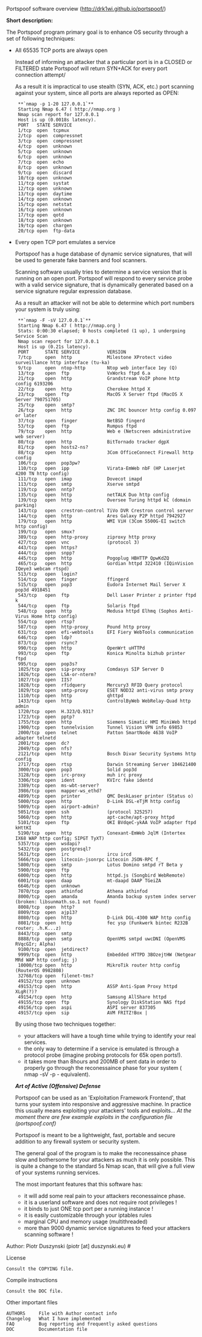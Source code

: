 Portspoof software overview (http://drk1wi.github.io/portspoof/)

**Short description:**

The Portspoof program primary goal is to enhance OS security through a set of following techniques:

 - All 65535 TCP ports are always open

	Instead of informing an attacker that a particular port is in a CLOSED or FILTERED state Portspoof will return SYN+ACK for every port connection attempt/
	
 	As a result it is impractical to use stealth (SYN, ACK, etc.) port scanning against your system, since all ports are always reported as OPEN:

		**`nmap -p 1-20 127.0.0.1`**
        Starting Nmap 6.47 ( http://nmap.org )
        Nmap scan report for 127.0.0.1
        Host is up (0.0018s latency).
        PORT   STATE SERVICE
        1/tcp  open  tcpmux
        2/tcp  open  compressnet
        3/tcp  open  compressnet
        4/tcp  open  unknown
        5/tcp  open  unknown
        6/tcp  open  unknown
        7/tcp  open  echo
        8/tcp  open  unknown
        9/tcp  open  discard
        10/tcp open  unknown
        11/tcp open  systat
        12/tcp open  unknown
        13/tcp open  daytime
        14/tcp open  unknown
        15/tcp open  netstat
        16/tcp open  unknown
        17/tcp open  qotd
        18/tcp open  unknown
        19/tcp open  chargen
        20/tcp open  ftp-data


 - Every open TCP port emulates a service

	Portspoof has a huge database of dynamic service signatures, that will be used to generate fake banners and fool scanners.

	Scanning software usually tries to determine a service version that is running on an open port. Portspoof will respond to every service probe with a valid service signature, that is dynamically generated based on a service signature regular expression database.
	
	As a result an attacker will not be able to determine which port numbers your system is truly using: 	

	 	**`nmap -F -sV 127.0.0.1`**
        Starting Nmap 6.47 ( http://nmap.org )
        Stats: 0:00:30 elapsed; 0 hosts completed (1 up), 1 undergoing Service Scan
        Nmap scan report for 127.0.0.1
        Host is up (0.21s latency).
        PORT      STATE SERVICE          VERSION
        7/tcp     open  http             Milestone XProtect video surveillance http interface (tu-ka)
        9/tcp     open  ntop-http        Ntop web interface 1ey (Q)
        13/tcp    open  ftp              VxWorks ftpd 6.a
        21/tcp    open  http             Grandstream VoIP phone http config 6193206
        22/tcp    open  http             Cherokee httpd X
        23/tcp    open  ftp              MacOS X Server ftpd (MacOS X Server 790751705)
        25/tcp    open  smtp?
        26/tcp    open  http             ZNC IRC bouncer http config 0.097 or later
        37/tcp    open  finger           NetBSD fingerd
        53/tcp    open  ftp              Rumpus ftpd
        79/tcp    open  http             Web e (Netscreen administrative web server)
        80/tcp    open  http             BitTornado tracker dgpX
        81/tcp    open  hosts2-ns?
        88/tcp    open  http             3Com OfficeConnect Firewall http config
        106/tcp   open  pop3pw?
        110/tcp   open  ipp              Virata-EmWeb nbF (HP Laserjet 4200 TN http config)
        111/tcp   open  imap             Dovecot imapd
        113/tcp   open  smtp             Xserve smtpd
        119/tcp   open  nntp?
        135/tcp   open  http             netTALK Duo http config
        139/tcp   open  http             Oversee Turing httpd kC (domain parking)
        143/tcp   open  crestron-control TiVo DVR Crestron control server
        144/tcp   open  http             Ares Galaxy P2P httpd 7942927
        179/tcp   open  http             WMI ViH (3Com 5500G-EI switch http config)
        199/tcp   open  smux?
        389/tcp   open  http-proxy       ziproxy http proxy
        427/tcp   open  vnc              (protocol 3)
        443/tcp   open  https?
        444/tcp   open  snpp?
        445/tcp   open  http             Pogoplug HBHTTP QpwKdZQ
        465/tcp   open  http             Gordian httpd 322410 (IQinVision IQeye3 webcam rtspd)
        513/tcp   open  login?
        514/tcp   open  finger           ffingerd
        515/tcp   open  pop3             Eudora Internet Mail Server X pop3d 4918451
        543/tcp   open  ftp              Dell Laser Printer z printer ftpd k
        544/tcp   open  ftp              Solaris ftpd
        548/tcp   open  http             Medusa httpd Elhmq (Sophos Anti-Virus Home http config)
        554/tcp   open  rtsp?
        587/tcp   open  http-proxy       Pound http proxy
        631/tcp   open  efi-webtools     EFI Fiery WebTools communication
        646/tcp   open  ldp?
        873/tcp   open  rsync?
        990/tcp   open  http             OpenWrt uHTTPd
        993/tcp   open  ftp              Konica Minolta bizhub printer ftpd
        995/tcp   open  pop3s?
        1025/tcp  open  sip-proxy        Comdasys SIP Server D
        1026/tcp  open  LSA-or-nterm?
        1027/tcp  open  IIS?
        1028/tcp  open  rfidquery        Mercury3 RFID Query protocol
        1029/tcp  open  smtp-proxy       ESET NOD32 anti-virus smtp proxy
        1110/tcp  open  http             qhttpd
        1433/tcp  open  http             ControlByWeb WebRelay-Quad http admin
        1720/tcp  open  H.323/Q.931?
        1723/tcp  open  pptp?
        1755/tcp  open  http             Siemens Simatic HMI MiniWeb httpd
        1900/tcp  open  tunnelvision     Tunnel Vision VPN info 69853
        2000/tcp  open  telnet           Patton SmartNode 4638 VoIP adapter telnetd
        2001/tcp  open  dc?
        2049/tcp  open  nfs?
        2121/tcp  open  http             Bosch Divar Security Systems http config
        2717/tcp  open  rtsp             Darwin Streaming Server 104621400
        3000/tcp  open  pop3             Solid pop3d
        3128/tcp  open  irc-proxy        muh irc proxy
        3306/tcp  open  ident            KVIrc fake identd
        3389/tcp  open  ms-wbt-server?
        3986/tcp  open  mapper-ws_ethd?
        4899/tcp  open  printer          QMC DeskLaser printer (Status o)
        5000/tcp  open  http             D-Link DSL-eTjM http config
        5009/tcp  open  airport-admin?
        5051/tcp  open  ssh              (protocol 325257)
        5060/tcp  open  http             apt-cache/apt-proxy httpd
        5101/tcp  open  ftp              OKI BVdqeC-ykAA VoIP adapter ftpd kHttKI
        5190/tcp  open  http             Conexant-EmWeb JqlM (Intertex IX68 WAP http config; SIPGT TyXT)
        5357/tcp  open  wsdapi?
        5432/tcp  open  postgresql?
        5631/tcp  open  irc              ircu ircd
        5666/tcp  open  litecoin-jsonrpc Litecoin JSON-RPC f_
        5800/tcp  open  smtp             Lotus Domino smtpd rT Beta y
        5900/tcp  open  ftp
        6000/tcp  open  http             httpd.js (Songbird WebRemote)
        6001/tcp  open  daap             mt-daapd DAAP TGeiZA
        6646/tcp  open  unknown
        7070/tcp  open  athinfod         Athena athinfod
        8000/tcp  open  amanda           Amanda backup system index server (broken: libsunmath.so.1 not found)
        8008/tcp  open  http?
        8009/tcp  open  ajp13?
        8080/tcp  open  http             D-Link DGL-4300 WAP http config
        8081/tcp  open  http             fec ysp (Funkwerk bintec R232B router; .h.K...z)
        8443/tcp  open  smtp
        8888/tcp  open  smtp             OpenVMS smtpd uwcDNI (OpenVMS RVqcGIr; Alpha)
        9100/tcp  open  jetdirect?
        9999/tcp  open  http             Embedded HTTPD 3BOzejtHW (Netgear MRd WAP http config; j)
        10000/tcp open  http             MikroTik router http config (RouterOS 0982808)
        32768/tcp open  filenet-tms?
        49152/tcp open  unknown
        49153/tcp open  http             ASSP Anti-Spam Proxy httpd XLgR(?)?
        49154/tcp open  http             Samsung AllShare httpd
        49155/tcp open  ftp              Synology DiskStation NAS ftpd
        49156/tcp open  aspi             ASPI server 837305
        49157/tcp open  sip              AVM FRITZ!Box |


 	By using those two techniques together:
 	
 	- your attackers will have a tough time while trying to identify your real services.
 	- the only way to determine if a service is emulated is through a protocol probe (imagine probing protocols for 65k open ports!).
 	- it takes more than 8hours and 200MB of sent data in order to properly go through the reconessaince phase for your system ( nmap -sV -p - equivalent).
	
	***Art of Active (Offensive) Defense***

	Portspoof can be used as an 'Exploitation Framework Frontend', that turns your system into responsive and aggressive machine. In practice this usually means exploiting your attackers' tools and exploits...
	*At the moment there are few example exploits in the configuration file (portspoof.conf)*

	Portspoof is meant to be a lightweight, fast, portable and secure addition to any firewall system or security system.
	
	The general goal of the program is to make the reconessaince phase slow and bothersome for your attackers as much it is only possible.
	This is quite a change to the standard 5s Nmap scan, that will give a full view of your systems running services.

	The most important features that this software has:

      - it will add some real pain to your attackers reconessaince phase.
      - it is a userland software and does not require root privileges ! 
      - it binds to just ONE tcp port per a running instance !
      - it is easily customizable through your iptables rules 
      - marginal CPU and memory usage (multithreaded) 
      - more than 9000 dynamic service signatures to feed your attackers scanning software ! 
	
	
Author: Piotr Duszynski (piotr [at] duszynski.eu) #

License

	Consult the COPYING file.

Compile instructions
	
	Consult the DOC file.

Other important files 

	AUTHORS		File with Author contact info
	Changelog   What I have implemented
	FAQ		    Bug reporting and frequently asked questions
	DOC 		Documentation file
